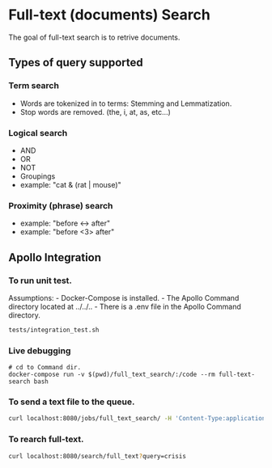 # Full-text (documents) Search

The goal of full-text search is to retrive documents.

## Types of query supported
### Term search
  - Words are tokenized in to terms:  Stemming and Lemmatization.
  - Stop words are removed.  (the, i, at, as, etc...)
### Logical search
  - AND
  - OR
  - NOT
  - Groupings
  - example: "cat & (rat | mouse)"
### Proximity (phrase) search
  - example:  "before <-> after"
  - example:  "before <3> after"

## Apollo Integration

### To run unit test.
Assumptions:
    - Docker-Compose is installed.
    - The Apollo Command directory located at ../../..
    - There is a .env file in the Apollo Command directory.

```bash
tests/integration_test.sh
```
### Live debugging
```
# cd to Command dir.
docker-compose run -v $(pwd)/full_text_search/:/code --rm full-text-search bash
```


### To send a text file to the queue.
```bash
curl localhost:8080/jobs/full_text_search/ -H 'Content-Type:application/json' -X POST -d '{"path": "inputs/ner/test.txt"}'
```

### To rearch full-text.
```bash
curl localhost:8080/search/full_text?query=crisis
```

